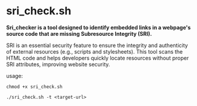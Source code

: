 # sri_check.sh

**Sri_checker is a tool designed to identify embedded links in a webpage's source code that are missing Subresource Integrity (SRI).** 

SRI is an essential security feature to ensure the integrity and authenticity of external resources (e.g., scripts and stylesheets). 
This tool scans the HTML code and helps developers quickly locate resources without proper SRI attributes, improving website security.

usage:
```
chmod +x sri_check.sh

./sri_check.sh -t <target-url>
```
